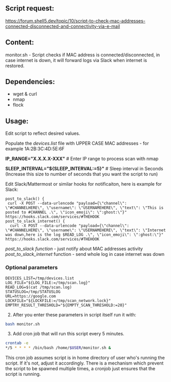 ## Script request:

https://forum.shell5.dev/topic/10/script-to-check-mac-addresses-connected-disconnected-and-connectivity-via-e-mail

## Content:

monitor.sh - Script checks if MAC address is connected/disconnected, in case internet is down, it will forward logs via Slack when internet is restored.

## Dependencies:

- wget & curl
- nmap
- flock

## Usage:

Edit script to reflect desired values.

Populate the *devices.list* file with UPPER CASE MAC addresses - for example 1A:2B:3C:4D:5E:6F

**IP_RANGE="X.X.X.X-XXX"** # Enter IP range to process scan with nmap

**SLEEP_INTERVAL="${SLEEP_INTERVAL:=5}"** # Sleep interval in Seconds (Increase this size to number of seconds that you want the script to run)


Edit Slack/Mattermost or similar hooks for notificaiton, here is example for Slack:
```text
post_to_slack() {
 curl -X POST --data-urlencode "payload={\"channel\": \"#CHANNELHERE\", \"username\": \"USERNAMEHERE\", \"text\": \"This is posted to #CHANNEL .\", \"icon_emoji\": \":ghost:\"}" https://hooks.slack.com/services/#THEHOOK
post_to_slack_internet() {
  curl -X POST --data-urlencode "payload={\"channel\": \"#CHANNELHERE\", \"username\": \"USERNAMEHERE\", \"text\": \"Internet was down,here is the log $READ_LOG .\", \"icon_emoji\": \":ghost:\"}" https://hooks.slack.com/services/#THEHOOK
```

*post_to_slack function* - just notify about MAC addresses activity
*post_to_slack_internet* function - send whole log in case internet was down

### Optional parameters
```text
DEVICES_LIST=/tmp/devices.list
LOG_FILE="${LOG_FILE:=/tmp/scan.log}"
READ_LOG=$(cat /tmp/scan.log)
STATUSLOG=/tmp/STATUSLOG
URL=https://google.com
LOCKFILE="${LOCKFILE:=/tmp/scan_network.lock}"
EMPTRY_RESULT_THRESHOLD="${EMPTY_SCAN_THRESHOLD:=20}"
```

2. After you enter these parameters in script itself run it with:

```bash
bash monitor.sh
```
3. Add cron job that will run this script every 5 minutes.
```bash
crontab -e
*/5 * * * * /bin/bash /home/$USER/monitor.sh &
```
This cron job assumes script is in home directory of user who's running the script. If it's not, adjust it accordingly.
There is a mechanism which prevent the script to be spawned multiple times, a cronjob just ensures that the script is running.
